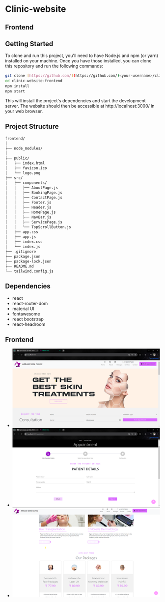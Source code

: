 # Clinic-website

## Frontend
## Getting Started

To clone and run this project, you'll need to have Node.js and npm (or yarn) installed on your machine. Once you have those installed, you can clone this repository and run the following commands:

```bash
git clone [https://github.com/](https://github.com/)<your-username>/clinic-website-frontend.git
cd clinic-website-frontend
npm install
npm start
```
This will install the project's dependencies and start the development server. The website should then be accessible at http://localhost:3000/ in your web browser.

## Project Structure

```
frontend/
│
├── node_modules/
│
├── public/
│   ├── index.html
│   ├── favicon.ico
│   └── logo.png
├── src/
│   ├── components/
│   │   ├── AboutPage.js
│   │   ├── BookingPage.js
│   │   ├── ContactPage.js
│   │   ├── Footer.js
│   │   ├── Header.js
│   │   ├── HomePage.js
│   │   ├── NavBar.js
│   │   ├── ServicePage.js
│   │   └── TopScrollButton.js
│   ├── app.css
│   ├── app.js
│   ├── index.css
│   └── index.js
├── .gitignore
├── package.json
├── package-lock.json
├── README.md
└── tailwind.config.js
```


## Dependencies
 - react
 - react-router-dom
 - material UI
 - fontawesome
 - react bootstrap
 - react-headroom

## Frontend
 - ![Home page](https://github.com/Dharaneesh-23/Clinic-website/blob/main/images/home%20page.png)
 - ![Appointment page](https://github.com/Dharaneesh-23/Clinic-website/blob/main/images/Booking%20page.png)
 - ![Service page](https://github.com/Dharaneesh-23/Clinic-website/blob/main/images/services%20page.png)
